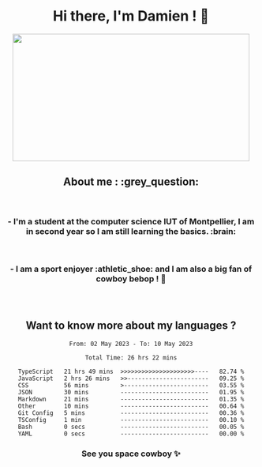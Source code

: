 <div align="center">
<h1>Hi there, I'm Damien ! 👋 </h1>
<img src="https://media.giphy.com/media/11KzOet1ElBDz2/giphy.gif" width="480" height="258" /> 
 <h2>About me : :grey_question: </h2>
 <br>
<h3>- I'm a student at the computer science IUT of Montpellier, I am in second year so I am still learning the basics. :brain: </h3>
 <br>
<h3>- I am a sport enjoyer :athletic_shoe: and I am also a big fan of cowboy bebop ! 🤠 <h3>
 <br>
 
  <h2>Want to know more about my languages ?</h2>

 <!--START_SECTION:waka-->

```text
From: 02 May 2023 - To: 10 May 2023

Total Time: 26 hrs 22 mins

TypeScript   21 hrs 49 mins  >>>>>>>>>>>>>>>>>>>>>----   82.74 %
JavaScript   2 hrs 26 mins   >>-----------------------   09.25 %
CSS          56 mins         >------------------------   03.55 %
JSON         30 mins         -------------------------   01.95 %
Markdown     21 mins         -------------------------   01.35 %
Other        10 mins         -------------------------   00.64 %
Git Config   5 mins          -------------------------   00.36 %
TSConfig     1 min           -------------------------   00.10 %
Bash         0 secs          -------------------------   00.05 %
YAML         0 secs          -------------------------   00.00 %
```

<!--END_SECTION:waka-->
 
 
 <!--
 <p align="center">
           <img src="https://wakatime.com/share/@b21fb822-1b1e-4a56-b3ac-d647f03795fd/3d8fc332-54a6-4d29-9469-965955d6e018.svg"/>
 </p>
 <p align="center">
  <img src="https://wakatime.com/share/@b21fb822-1b1e-4a56-b3ac-d647f03795fd/5d7b153c-4137-40c1-8270-25e516f9619c.svg"/>
 </p>
 -->
 
<h3> See you space cowboy ✨ </h3>

</div>


 
